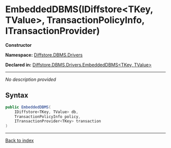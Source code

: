 # EmbeddedDBMS(IDiffstore<TKey, TValue>, TransactionPolicyInfo, ITransactionProvider<TKey>)

**Constructor**

**Namespace:** [Diffstore.DBMS.Drivers](Diffstore.DBMS.Drivers.md)

**Declared in:** [Diffstore.DBMS.Drivers.EmbeddedDBMS<TKey, TValue>](Diffstore.DBMS.Drivers.EmbeddedDBMS{TKey,TValue}.md)

------


*No description provided*

## Syntax

```csharp
public EmbeddedDBMS(
	IDiffstore<TKey, TValue> db,
	TransactionPolicyInfo policy,
	ITransactionProvider<TKey> transaction
)
```

------

[Back to index](index.md)